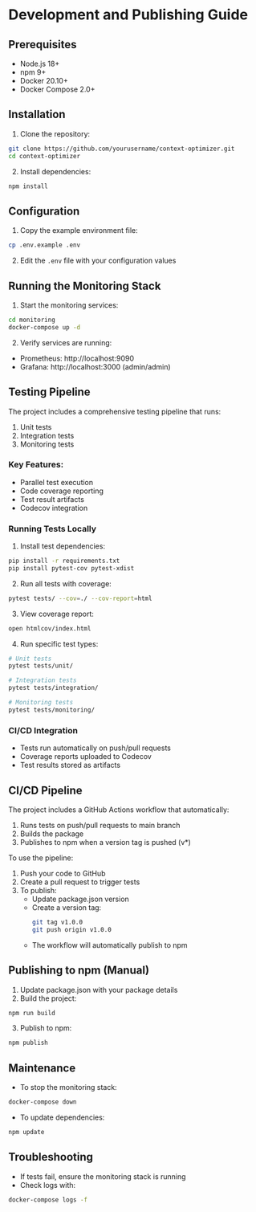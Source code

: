 # Development and Publishing Guide

## Prerequisites
- Node.js 18+
- npm 9+
- Docker 20.10+
- Docker Compose 2.0+

## Installation
1. Clone the repository:
```bash
git clone https://github.com/yourusername/context-optimizer.git
cd context-optimizer
```

2. Install dependencies:
```bash
npm install
```

## Configuration
1. Copy the example environment file:
```bash
cp .env.example .env
```

2. Edit the `.env` file with your configuration values

## Running the Monitoring Stack
1. Start the monitoring services:
```bash
cd monitoring
docker-compose up -d
```

2. Verify services are running:
- Prometheus: http://localhost:9090
- Grafana: http://localhost:3000 (admin/admin)

## Testing Pipeline

The project includes a comprehensive testing pipeline that runs:

1. Unit tests
2. Integration tests
3. Monitoring tests

### Key Features:
- Parallel test execution
- Code coverage reporting
- Test result artifacts
- Codecov integration

### Running Tests Locally

1. Install test dependencies:
```bash
pip install -r requirements.txt
pip install pytest-cov pytest-xdist
```

2. Run all tests with coverage:
```bash
pytest tests/ --cov=./ --cov-report=html
```

3. View coverage report:
```bash
open htmlcov/index.html
```

4. Run specific test types:
```bash
# Unit tests
pytest tests/unit/

# Integration tests
pytest tests/integration/

# Monitoring tests
pytest tests/monitoring/
```

### CI/CD Integration
- Tests run automatically on push/pull requests
- Coverage reports uploaded to Codecov
- Test results stored as artifacts

## CI/CD Pipeline

The project includes a GitHub Actions workflow that automatically:

1. Runs tests on push/pull requests to main branch
2. Builds the package
3. Publishes to npm when a version tag is pushed (v*)

To use the pipeline:

1. Push your code to GitHub
2. Create a pull request to trigger tests
3. To publish:
   - Update package.json version
   - Create a version tag:
     ```bash
     git tag v1.0.0
     git push origin v1.0.0
     ```
   - The workflow will automatically publish to npm

## Publishing to npm (Manual)
1. Update package.json with your package details
2. Build the project:
```bash
npm run build
```

3. Publish to npm:
```bash
npm publish
```

## Maintenance
- To stop the monitoring stack:
```bash
docker-compose down
```

- To update dependencies:
```bash
npm update
```

## Troubleshooting
- If tests fail, ensure the monitoring stack is running
- Check logs with:
```bash
docker-compose logs -f
```
